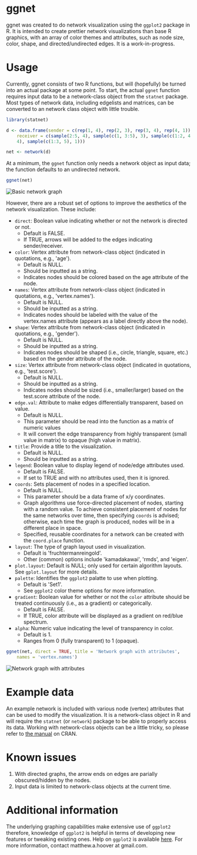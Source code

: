 # ggnet
ggnet was created to do network visualization using the `ggplot2` package in R. It is intended to create prettier network visualizations than base R graphics, with an array of color themes and attributes, such as node size, color, shape, and directed/undirected edges. It is a work-in-progress. 

# Usage
Currently, ggnet consists of two R functions, but will (hopefully) be turned into an actual package at some point. To start, the actual `ggnet` function requires input data to be a network-class object from the `statnet` package. Most types of network data, including edgelists and matrices, can be converted to an network class object with little trouble.

```r
library(statnet)

d <- data.frame(sender = c(rep(1, 4), rep(2, 3), rep(3, 4), rep(4, 1)), 
    receiver = c(sample(2:5, 4), sample(c(1, 3:5), 3), sample(c(1:2, 4:5), 
    4), sample(c(1:3, 5), 1)))

net <- network(d)
```

At a minimum, the `ggnet` function only needs a network object as input data; the function defaults to an undirected network.

```r
ggnet(net)
```

![Basic network graph](https://github.com/mhoover/ggnet/blob/master/images/basic_graph.jpg 'Basic network graph')

However, there are a robust set of options to improve the aesthetics of the network visualization. These include:
* `direct`: Boolean value indicating whether or not the network is directed or not.
  * Default is FALSE.
  * If TRUE, arrows will be added to the edges indicating sender/receiver.
* `color`: Vertex attribute from network-class object (indicated in quotations, e.g., 'age'). 
  * Default is NULL. 
  * Should be inputted as a string. 
  * Indicates nodes should be colored based on the age attribute of the node.
* `names`: Vertex attribute from network-class object (indicated in quotations, e.g., 'vertex.names'). 
  * Default is NULL. 
  * Should be inputted as a string. 
  * Indicates nodes should be labeled with the value of the vertex.names attribute (appears as a label directly above the node).
* `shape`: Vertex attribute from network-class object (indicated in quotations, e.g., 'gender'). 
  * Default is NULL. 
  * Should be inputted as a string. 
  * Indicates nodes should be shaped (i.e., circle, triangle, square, etc.) based on the gender attribute of the node.
* `size`: Vertex attribute from network-class object (indicated in quotations, e.g., 'test.score'). 
  * Default is NULL. 
  * Should be inputted as a string.
  * Indicates nodes should be sized (i.e., smaller/larger) based on the test.score attribute of the node.
* `edge.val`: Attribute to make edges differentially transparent, based on value. 
  * Default is NULL. 
  * This parameter should be read into the function as a matrix of numeric values 
  * It will convert the edge transparency from highly transparent (small value in matrix) to opaque (high value in matrix).
* `title`: Provide a title to the visualization. 
  * Default is NULL. 
  * Should be inputted as a string.
* `legend`: Boolean value to display legend of node/edge attributes used.
  * Default is FALSE.
  * If set to TRUE and with no attributes used, then it is ignored.
* `coords`: Sets placement of nodes in a specified location.
  * Default is NULL.
  * This parameter should be a data frame of x/y coordinates.
  * Graph algorithms use force-directed placement of nodes, starting with a random value. To achieve consistent placement of nodes for the same networks over time, then specifying `coords` is advised; otherwise, each time the graph is produced, nodes will be in a different place in space.
  * Specified, reusable coordinates for a network can be created with the `coord.place` function.
* `layout`: The type of graph layout used in visualization.
  * Default is 'fruchtermanreingold'.
  * Other (common) options include 'kamadakawai', 'rmds', and 'eigen'.
* `plot.layout`: Default is NULL; only used for certain algorithm layouts. See `gplot.layout` for more details.
* `palette`: Identifies the `ggplot2` palatte to use when plotting.
  * Default is 'Set1'.
  * See `ggplot2` color theme options for more information.
* `gradient`: Boolean value for whether or not the `color` attribute should be treated continuously (i.e., as a gradient) or categorically.
  * Default is FALSE.
  * If TRUE, color attribute will be displayed as a gradient on red/blue spectrum.
* `alpha`: Numeric value indicating the level of transparency in color.
  * Default is 1.
  * Ranges from 0 (fully transparent) to 1 (opaque).

```r
ggnet(net, direct = TRUE, title = 'Network graph with attributes', 
    names = 'vertex.names')
```

![Network graph with attributes](https://github.com/mhoover/ggnet/blob/master/images/attribute_graph.jpg 'Network graph with attributes')

# Example data
An example network is included with various node (vertex) attributes that can be used to modify the visualization. It is a network-class object in R and will require the `statnet` (or `network`) package to be able to properly access its data. Working with network-class objects can be a little tricky, so please refer to [the manual](https://cran.r-project.org/web/packages/network/network.pdf) on CRAN.

# Known issues
1. With directed graphs, the arrow ends on edges are parially obscured/hidden by the nodes. 
2. Input data is limited to network-class objects at the current time.

# Additional information
The underlying graphing capabilities make extensive use of `ggplot2` therefore, knowledge of `ggplot2` is helpful in terms of developing new features or tweaking existing ones. Help on `ggplot2` is available [here](http://docs.ggplot2.org/current). For more information, contact matthew.a.hoover at gmail.com.
